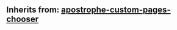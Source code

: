 ## Inherits from: [apostrophe-custom-pages-chooser](../apostrophe-custom-pages/browser-apostrophe-custom-pages-chooser.html)

